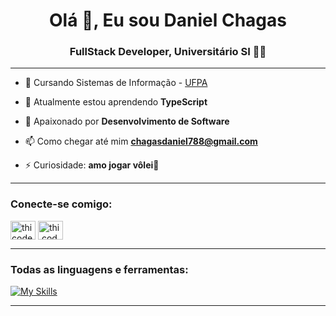 <h1 align="center">Olá 👋, Eu sou Daniel Chagas</h1>
<h3 align="center">FullStack Developer, Universitário SI 👨‍🎓</h3>
<hr>

- 🔭 Cursando Sistemas de Informação - [UFPA](https://github.com/codethi/breaking-news](https://sigaa.ufpa.br/sigaa/public/curso/curriculo.jsf?lc=pt_BR&id=148126))

- 🌱 Atualmente estou aprendendo **TypeScript**

- 💬 Apaixonado por **Desenvolvimento de Software**

- 📫 Como chegar até mim **chagasdaniel788@gmail.com**

- ⚡ Curiosidade: **amo jogar vôlei🏐**
<hr/>

<h3 align="left">Conecte-se comigo:</h3>
<p align="left">
<a href="https://www.linkedin.com/in/daniel-chagas-51a55b29b/" target="blank"><img align="center" src="https://raw.githubusercontent.com/rahuldkjain/github-profile-readme-generator/master/src/images/icons/Social/linked-in-alt.svg" alt="thicode" height="30" width="40" /></a>
<a href="https://www.instagram.com/dani.chagasx/" target="blank"><img align="center" src="https://raw.githubusercontent.com/rahuldkjain/github-profile-readme-generator/master/src/images/icons/Social/instagram.svg" alt="thi.code" height="30" width="40" /></a>
</p>
<hr/>
<h3 align="left">Todas as linguagens e ferramentas:</h3>

[![My Skills](https://skillicons.dev/icons?i=js,nodejs,ts,react,angular,tailwind,webpack,npm,nextjs,express,docker,mongodb,mysql,postgres,java,spring,git,html,css)](https://skillicons.dev)
<hr>

